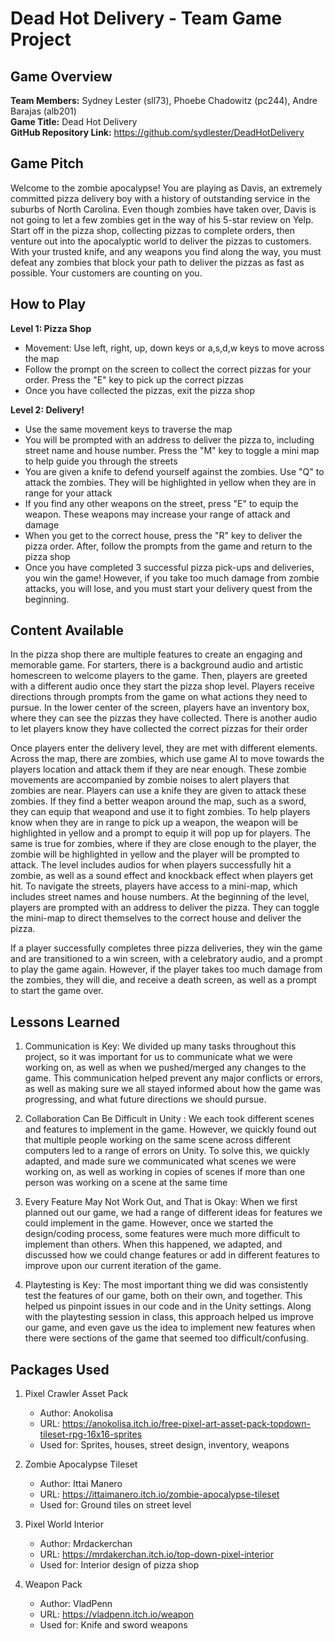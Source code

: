 # Dead Hot Delivery - Team Game Project

## Game Overview

**Team Members:** Sydney Lester (sll73), Phoebe Chadowitz (pc244), Andre Barajas (alb201)\
**Game Title:** Dead Hot Delivery\
**GitHub Repository Link:** https://github.com/sydlester/DeadHotDelivery

## Game Pitch

Welcome to the zombie apocalypse! You are playing as Davis, an extremely committed pizza delivery boy with a history of outstanding service in the suburbs of North Carolina. Even though zombies have taken over, Davis is not going to let a few zombies get in the way of his 5-star review on Yelp. Start off in the pizza shop, collecting pizzas to complete orders, then venture out into the apocalyptic world to deliver the pizzas to customers. With your trusted knife, and any weapons you find along the way, you must defeat any zombies that block your path to deliver the pizzas as fast as possible. Your customers are counting on you.

## How to Play

**Level 1: Pizza Shop**

- Movement: Use left, right, up, down keys or a,s,d,w keys to move across the map
- Follow the prompt on the screen to collect the correct pizzas for your order. Press the "E" key to pick up the correct pizzas
- Once you have collected the pizzas, exit the pizza shop

**Level 2: Delivery!**

- Use the same movement keys to traverse the map
- You will be prompted with an address to deliver the pizza to, including street name and house number. Press the "M" key to toggle a mini map to help guide you through the streets
- You are given a knife to defend yourself against the zombies. Use "Q" to attack the zombies. They will be highlighted in yellow when they are in range for your attack
- If you find any other weapons on the street, press "E" to equip the weapon. These weapons may increase your range of attack and damage
- When you get to the correct house, press the "R" key to deliver the pizza order. After, follow the prompts from the game and return to the pizza shop
- Once you have completed 3 successful pizza pick-ups and deliveries, you win the game! However, if you take too much damage from zombie attacks, you will lose, and you must start your delivery quest from the beginning.

## Content Available

In the pizza shop there are multiple features to create an engaging and memorable game. For starters, there is a background audio and artistic homescreen to welcome players to the game. Then, players are greeted with a different audio once they start the pizza shop level. Players receive directions through prompts from the game on what actions they need to pursue. In the lower center of the screen, players have an inventory box, where they can see the pizzas they have collected. There is another audio to let players know they have collected the correct pizzas for their order

Once players enter the delivery level, they are met with different elements. Across the map, there are zombies, which use game AI to move towards the players location and attack them if they are near enough. These zombie movements are accompanied by zombie noises to alert players that zombies are near. Players can use a knife they are given to attack these zombies. If they find a better weapon around the map, such as a sword, they can equip that weapond and use it to fight zombies. To help players know when they are in range to pick up a weapon, the weapon will be highlighted in yellow and a prompt to equip it will pop up for players. The same is true for zombies, where if they are close enough to the player, the zombie will be highlighted in yellow and the player will be prompted to attack. The level includes audios for when players successfully hit a zombie, as well as a sound effect and knockback effect when players get hit. To navigate the streets, players have access to a mini-map, which includes street names and house numbers. At the beginning of the level, players are prompted with an address to deliver the pizza. They can toggle the mini-map to direct themselves to the correct house and deliver the pizza.

If a player successfully completes three pizza deliveries, they win the game and are transitioned to a win screen, with a celebratory audio, and a prompt to play the game again. However, if the player takes too much damage from the zombies, they will die, and receive a death screen, as well as a prompt to start the game over.

## Lessons Learned

1. Communication is Key: We divided up many tasks throughout this project, so it was important for us to communicate what we were working on, as well as when we pushed/merged any changes to the game. This communication helped prevent any major conflicts or errors, as well as making sure we all stayed informed about how the game was progressing, and what future directions we should pursue.

2. Collaboration Can Be Difficult in Unity : We each took different scenes and features to implement in the game. However, we quickly found out that multiple people working on the same scene across different computers led to a range of errors on Unity. To solve this, we quickly adapted, and made sure we communicated what scenes we were working on, as well as working in copies of scenes if more than one person was working on a scene at the same time

3. Every Feature May Not Work Out, and That is Okay: When we first planned out our game, we had a range of different ideas for features we could implement in the game. However, once we started the design/coding process, some features were much more difficult to implement than others. When this happened, we adapted, and discussed how we could change features or add in different features to improve upon our current iteration of the game.

4. Playtesting is Key: The most important thing we did was consistently test the features of our game, both on their own, and together. This helped us pinpoint issues in our code and in the Unity settings. Along with the playtesting session in class, this approach helped us improve our game, and even gave us the idea to implement new features when there were sections of the game that seemed too difficult/confusing.

## Packages Used

1. Pixel Crawler Asset Pack

   - Author: Anokolisa
   - URL: https://anokolisa.itch.io/free-pixel-art-asset-pack-topdown-tileset-rpg-16x16-sprites
   - Used for: Sprites, houses, street design, inventory, weapons

2. Zombie Apocalypse Tileset

   - Author: Ittai Manero
   - URL: https://ittaimanero.itch.io/zombie-apocalypse-tileset
   - Used for: Ground tiles on street level

3. Pixel World Interior
   - Author: Mrdackerchan
   - URL: https://mrdakerchan.itch.io/top-down-pixel-interior
   - Used for: Interior design of pizza shop
4. Weapon Pack
   - Author: VladPenn
   - URL: https://vladpenn.itch.io/weapon
   - Used for: Knife and sword weapons
